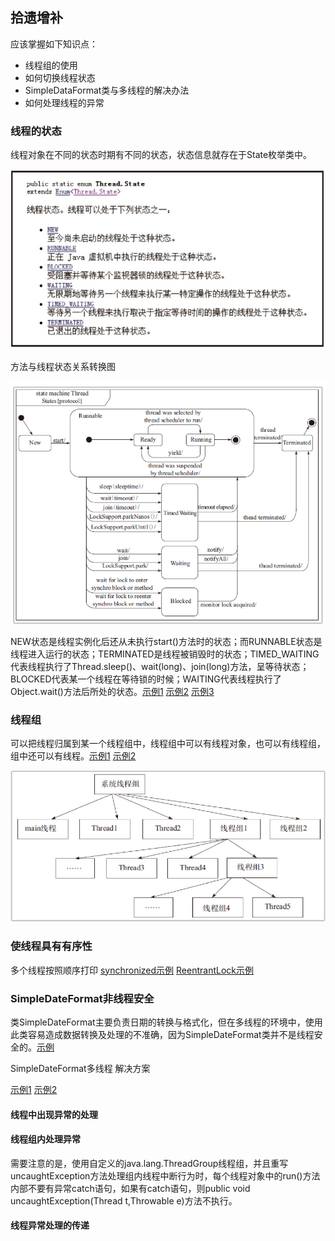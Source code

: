 ## 拾遗增补

应该掌握如下知识点：

- 线程组的使用
- 如何切换线程状态
- SimpleDataFormat类与多线程的解决办法
- 如何处理线程的异常

### 线程的状态

线程对象在不同的状态时期有不同的状态，状态信息就存在于State枚举类中。

![线程状态](imgs/1.jpg)



方法与线程状态关系转换图

![方法与线程状态关系转换图](imgs/2.jpg)



NEW状态是线程实例化后还从未执行start()方法时的状态；而RUNNABLE状态是线程进入运行的状态；TERMINATED是线程被销毁时的状态；TIMED_WAITING代表线程执行了Thread.sleep()、wait(long)、join(long)方法，呈等待状态；BLOCKED代表某一个线程在等待锁的时候；WAITING代表线程执行了Object.wait()方法后所处的状态。[示例1](state/Run.java) [示例2](state/Run2.java) [示例3](state/Run3.java)

### 线程组

可以把线程归属到某一个线程组中，线程组中可以有线程对象，也可以有线程组，组中还可以有线程。[示例1](threadGroup/Run.java) [示例2](threadGroup/Run2.java)

![线程组](imgs/3.jpg)

### 使线程具有有序性

多个线程按照顺序打印 [synchronized示例](orderly/Run.java)  [ReentrantLock示例](orderly/Run2.java)

### SimpleDateFormat非线程安全

类SimpleDateFormat主要负责日期的转换与格式化，但在多线程的环境中，使用此类容易造成数据转换及处理的不准确，因为SimpleDateFormat类并不是线程安全的。[示例](unsafeSimpleDateFormat/formatError/Test.java)

SimpleDateFormat多线程 解决方案

[示例1](unsafeSimpleDateFormat/formatOK01/Test.java) [示例2](unsafeSimpleDateFormat/formatOK02/Test.java)

#### 线程中出现异常的处理

#### 线程组内处理异常

需要注意的是，使用自定义的java.lang.ThreadGroup线程组，并且重写uncaughtException方法处理组内线程中断行为时，每个线程对象中的run()方法内部不要有异常catch语句，如果有catch语句，则public void uncaughtException(Thread t,Throwable e)方法不执行。

#### 线程异常处理的传递